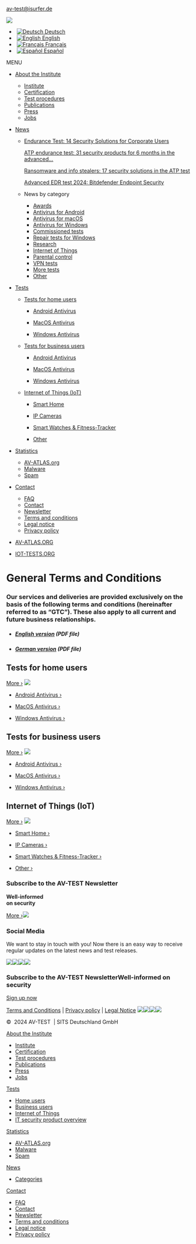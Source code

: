 [av-test@isurfer.de](mailto:av-test@isurfer.de)

[![](/fileadmin/AV-TEST-Logo/avtest_logo_300_113.png)](https://www.av-test.org/en/)

*  [![Deutsch](/typo3conf/ext/avtesttemplate/Resources/Public/Images/flags/de.png "Deutsch") Deutsch](https://www.av-test.org/de/kontakt/agb/)
*  [![English](/typo3conf/ext/avtesttemplate/Resources/Public/Images/flags/gb.png "English") English](https://www.av-test.org/en/contact/terms-and-conditions/)
*  [![Français](/typo3conf/ext/avtesttemplate/Resources/Public/Images/flags/fr.png "Français") Français](https://www.av-test.org/fr/contact/conditions-generales/)
*  [![Español](/typo3conf/ext/avtesttemplate/Resources/Public/Images/flags/es.png "Español") Español](https://www.av-test.org/es/contacto/condiciones-generales/)

MENU

* [About the Institute](https://www.av-test.org/en/about-the-institute/)
    * [Institute](https://www.av-test.org/en/about-the-institute/)
    * [Certification](https://www.av-test.org/en/about-the-institute/certification/)
    * [Test procedures](https://www.av-test.org/en/about-the-institute/test-procedures/)
    * [Publications](https://www.av-test.org/en/about-the-institute/publications/)
    * [Press](https://www.av-test.org/en/press/)
    * [Jobs](https://www.av-test.org/en/about-the-institute/jobs/)
* [News](https://www.av-test.org/en/news/)
    * [Endurance Test: 14 Security Solutions for Corporate Users](https://www.av-test.org/en/news/endurance-test-14-security-solutions-for-corporate-users/ "Endurance Test: 14 Security Solutions for Corporate Users") [](https://www.av-test.org/en/news/endurance-test-14-security-solutions-for-corporate-users/ "Endurance Test: 14 Security Solutions for Corporate Users")
        
        [ATP endurance test: 31 security products for 6 months in the advanced...](https://www.av-test.org/en/news/atp-endurance-test-31-security-products-for-6-months-in-the-advanced-windows-10-test/ "ATP endurance test: 31 security products for 6 months in the advanced Windows 10 test") [](https://www.av-test.org/en/news/atp-endurance-test-31-security-products-for-6-months-in-the-advanced-windows-10-test/ "ATP endurance test: 31 security products for 6 months in the advanced Windows 10 test")
        
        [Ransomware and info stealers: 17 security solutions in the ATP test](https://www.av-test.org/en/news/ransomware-and-info-stealers-17-security-solutions-in-the-atp-test/ "Ransomware and info stealers: 17 security solutions in the ATP test") [](https://www.av-test.org/en/news/ransomware-and-info-stealers-17-security-solutions-in-the-atp-test/ "Ransomware and info stealers: 17 security solutions in the ATP test")
        
        [Advanced EDR test 2024: Bitdefender Endpoint Security](https://www.av-test.org/en/news/advanced-edr-test-2024-bitdefender-endpoint-security/ "Advanced EDR test 2024: Bitdefender Endpoint Security") [](https://www.av-test.org/en/news/advanced-edr-test-2024-bitdefender-endpoint-security/ "Advanced EDR test 2024: Bitdefender Endpoint Security")
        
    * News by category
        
        * [Awards](https://www.av-test.org/en/news/categories/awards/ "Awards")
        * [Antivirus for Android](https://www.av-test.org/en/news/categories/antivirus-for-android/ "Antivirus for Android")
        * [Antivirus for macOS](https://www.av-test.org/en/news/categories/antivirus-for-macos/ "Antivirus for macOS")
        * [Antivirus for Windows](https://www.av-test.org/en/news/categories/antivirus-for-windows/ "Antivirus for Windows")
        * [Commissioned tests](https://www.av-test.org/en/news/categories/commissioned-tests/ "Commissioned tests")
        * [Repair tests for Windows](https://www.av-test.org/en/news/categories/repair-tests-for-windows/ "Repair tests for Windows")
        * [Research](https://www.av-test.org/en/news/categories/research/ "Research")
        * [Internet of Things](https://www.av-test.org/en/news/categories/internet-of-things/ "Internet of Things")
        * [Parental control](https://www.av-test.org/en/news/categories/parental-control/ "Parental control")
        * [VPN tests](https://www.av-test.org/en/news/categories/vpn-tests/ "VPN tests")
        * [More tests](https://www.av-test.org/en/news/categories/more-tests/ "More tests")
        * [Other](https://www.av-test.org/en/news/categories/other/ "Other")
        
* [Tests](https://www.av-test.org/en/antivirus/)
    * [Tests for home users](https://www.av-test.org/en/antivirus/home-users/ "Tests for home users : All Tests")
        * [Android Antivirus](https://www.av-test.org/en/antivirus/mobile-devices/ "Android Antivirus")
            
        * [MacOS Antivirus](https://www.av-test.org/en/antivirus/home-macos/ "MacOS Antivirus")
            
        * [Windows Antivirus](https://www.av-test.org/en/antivirus/home-windows/ "Windows Antivirus")
            
    * [Tests for business users](https://www.av-test.org/en/antivirus/business-users/ "Tests for business users : All Tests")
        * [Android Antivirus](https://www.av-test.org/en/antivirus/business-android/ "Android Antivirus")
            
        * [MacOS Antivirus](https://www.av-test.org/en/antivirus/business-macos/ "MacOS Antivirus")
            
        * [Windows Antivirus](https://www.av-test.org/en/antivirus/business-windows-client/ "Windows Antivirus")
            
    * [Internet of Things (IoT)](https://www.av-test.org/en/internet-of-things/all-iot-tests/ "Internet of Things (IoT) : All Tests")
        * [Smart Home](https://www.av-test.org/en/internet-of-things/smart-home/ "Smart Home")
            
        * [IP Cameras](https://www.av-test.org/en/internet-of-things/ip-cameras/ "IP Cameras")
            
        * [Smart Watches & Fitness-Tracker](https://www.av-test.org/en/internet-of-things/smart-watches-fitness-tracker/ "Smart Watches & Fitness-Tracker")
            
        * [Other](https://www.av-test.org/en/internet-of-things/other/ "Other")
            
* [Statistics](https://www.av-test.org/en/statistics/malware/)
    * [AV-ATLAS.org](https://portal.av-atlas.org/)
    * [Malware](https://www.av-test.org/en/statistics/malware/)
    * [Spam](https://www.av-test.org/en/statistics/spam/)
* [Contact](https://www.av-test.org/en/contact/)
    * [FAQ](https://www.av-test.org/en/contact/faq/)
    * [Contact](https://www.av-test.org/en/contact/)
    * [Newsletter](https://www.av-test.org/en/contact/newsletter/)
    * [Terms and conditions](https://www.av-test.org/en/contact/terms-and-conditions/)
    * [Legal notice](https://www.av-test.org/en/contact/legal-notice/)
    * [Privacy policy](https://www.av-test.org/en/contact/privacy-policy/)

* [AV-ATLAS.ORG](https://av-atlas.org/en/)
* [IOT-TESTS.ORG](https://www.iot-tests.org/)

General Terms and Conditions
============================

### Our services and deliveries are provided exclusively on the basis of the following terms and conditions (hereinafter referred to as “GTC”). These also apply to all current and future business relationships.

* ##### [English version](https://www.av-test.org/fileadmin/pdf/GTC_SITS_Deutschland_GmbH_2024-10.pdf) (PDF file)
    
* ##### [German version](https://www.av-test.org/fileadmin/pdf/AGB_SITS_Deutschland_GmbH_2024-06.pdf) (PDF file)
    

Tests for home users
--------------------

[More ›](https://www.av-test.org/en/antivirus/home-users/) [![](/fileadmin/_processed_/0/e/csm_av-mobile_134117e622.png)](https://www.av-test.org/en/antivirus/home-users/)

* [Android Antivirus ›](https://www.av-test.org/en/antivirus/mobile-devices/)
    
* [MacOS Antivirus ›](https://www.av-test.org/en/antivirus/home-macos/)
    
* [Windows Antivirus ›](https://www.av-test.org/en/antivirus/home-windows/)
    

Tests for business users
------------------------

[More ›](https://www.av-test.org/en/antivirus/business-users/) [![](/fileadmin/_processed_/2/3/csm_av-desktop_f72cecada9.png)](https://www.av-test.org/en/antivirus/business-users/)

* [Android Antivirus ›](https://www.av-test.org/en/antivirus/business-android/)
    
* [MacOS Antivirus ›](https://www.av-test.org/en/antivirus/business-macos/)
    
* [Windows Antivirus ›](https://www.av-test.org/en/antivirus/business-windows-client/)
    

Internet of Things (IoT)
------------------------

[More ›](https://www.av-test.org/en/internet-of-things/) [![](/fileadmin/_processed_/d/3/csm_av-gadget_44fc39f9a0.png)](https://www.av-test.org/en/internet-of-things/)

* [Smart Home ›](https://www.av-test.org/en/internet-of-things/smart-home/)
    
* [IP Cameras ›](https://www.av-test.org/en/internet-of-things/ip-cameras/)
    
* [Smart Watches & Fitness-Tracker ›](https://www.av-test.org/en/internet-of-things/smart-watches-fitness-tracker/)
    
* [Other ›](https://www.av-test.org/en/internet-of-things/other/)
    

### Subscribe to the AV-TEST Newsletter

**Well-informed  
on security**

[More ›](https://www.av-test.org/en/contact/newsletter/)[![](/fileadmin/Content/Right-Column/avtest-newsletter-210518.png)](https://www.av-test.org/en/contact/newsletter/)

### Social Media

We want to stay in touch with you! Now there is an easy way to receive regular updates on the latest news and test releases.

[![](/fileadmin/images/facebook-card.png)](https://www.facebook.com/avtestorg)[![](/fileadmin/images/linkedin_45x45.png)](https://www.linkedin.com/company/avtestorg/)[![](/fileadmin/images/Social_Media_Icons/logo_x-sidebar-banner.png)](https://www.x.com/avtestorg)[![](/fileadmin/images/youtube-card.png)](https://www.youtube.com/user/avtestorg)

### Subscribe to the AV-TEST NewsletterWell-informed on security

[Sign up now](https://www.av-test.org/en/contact/newsletter/)

[Terms and Conditions](https://www.av-test.org/en/contact/terms-and-conditions/) | [Privacy policy](https://www.av-test.org/en/contact/privacy-policy/) | [Legal Notice](https://www.av-test.org/en/contact/legal-notice/) [![](/fileadmin/images/facebook.png)](https://www.facebook.com/avtestorg)[![](/fileadmin/images/linkedin.svg)](https://www.linkedin.com/company/avtestorg/)[![](/fileadmin/images/Social_Media_Icons/logo_x-footer.png)](https://x.com/avtestorg)[![](/fileadmin/images/youtube-card.png)](https://www.youtube.com/user/avtestorg)

©  2024 AV-TEST  | SITS Deutschland GmbH

[About the Institute](https://www.av-test.org/en/about-the-institute/)

* [Institute](https://www.av-test.org/en/about-the-institute/)
* [Certification](https://www.av-test.org/en/about-the-institute/certification/)
* [Test procedures](https://www.av-test.org/en/about-the-institute/test-procedures/)
* [Publications](https://www.av-test.org/en/about-the-institute/publications/)
* [Press](https://www.av-test.org/en/press/)
* [Jobs](https://www.av-test.org/en/about-the-institute/jobs/)

[Tests](https://www.av-test.org/en/antivirus/)

* [Home users](https://www.av-test.org/en/antivirus/home-users/)
* [Business users](https://www.av-test.org/en/antivirus/business-users/)
* [Internet of Things](https://www.av-test.org/en/internet-of-things/)
* [IT security product overview](https://www.av-test.org/en/it-security-product-overview/)

[Statistics](https://www.av-test.org/en/statistics/malware/)

* [AV-ATLAS.org](https://portal.av-atlas.org/)
* [Malware](https://www.av-test.org/en/statistics/malware/)
* [Spam](https://www.av-test.org/en/statistics/spam/)

[News](https://www.av-test.org/en/news/)

* [Categories](https://www.av-test.org/en/news/categories/)

[Contact](https://www.av-test.org/en/contact/)

* [FAQ](https://www.av-test.org/en/contact/faq/)
* [Contact](https://www.av-test.org/en/contact/)
* [Newsletter](https://www.av-test.org/en/contact/newsletter/)
* [Terms and conditions](https://www.av-test.org/en/contact/terms-and-conditions/)
* [Legal notice](https://www.av-test.org/en/contact/legal-notice/)
* [Privacy policy](https://www.av-test.org/en/contact/privacy-policy/)